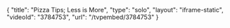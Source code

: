 {
    "title": "Pizza Tips; Less is More",
    "type": "solo",
    "layout": "iframe-static",
    "videoId": "3784753",
    "url": "\/tvpembed\/3784753"
}